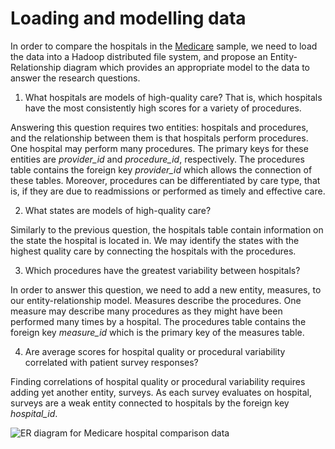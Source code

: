# Loading and modelling data

In order to compare the hospitals in the [Medicare](https://data.medicare.gov/data/hospital-compare) sample, we need to load the data into a Hadoop distributed file system, and propose an Entity-Relationship diagram which provides an appropriate model to the data to answer the research questions.


1. What hospitals are models of high-quality care? That is, which hospitals have the most consistently high scores for a variety of procedures.

 Answering this question requires two entities: hospitals and procedures, and the relationship between them is that hospitals perform procedures. One hospital may perform many procedures. The primary keys for these entities are *provider_id* and *procedure_id*, respectively. The procedures table contains the foreign key *provider_id* which allows the connection of these tables. Moreover, procedures can be differentiated by care type, that is, if they are due to readmissions or performed as timely and effective care.

2. What states are models of high-quality care?

 Similarly to the previous question, the hospitals table contain information on the state the hospital is located in. We may identify the states with the highest quality care by connecting the hospitals with the procedures.

3. Which procedures have the greatest variability between hospitals?

 In order to answer this question, we need to add a new entity, measures, to our entity-relationship model. Measures describe the procedures. One measure may describe many procedures as they might have been performed many times by a hospital. The procedures table contains the foreign key *measure_id* which is the primary key of the measures table.

4. Are average scores for hospital quality or procedural variability correlated with patient survey responses?

 Finding correlations of hospital quality or procedural variability requires adding yet another entity, surveys. As each survey evaluates on hospital, surveys are a weak entity connected to hospitals by the foreign key *hospital_id*.
 

![ER diagram for Medicare hospital comparison data](https://github.com/adamlenart/MIDS-w205/blob/MIDS-w205/exercise_1/loading_and_modelling/W205-Exercise_1.png)
